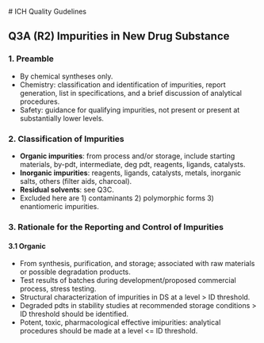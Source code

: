 # ICH Quality Gudelines
## Q3A (R2) Impurities in New Drug Substance
### 1. Preamble
* By chemical syntheses only.
* Chemistry: classification and identification of impurities, report generation, list in specifications, and a brief discussion of analytical procedures.
* Safety: guidance for qualifying impurities, not present or present at substantially lower levels.
### 2. Classification of Impurities
* **Organic impurities**: from process and/or storage, include starting materials, by-pdt, intermediate, deg pdt, reagents, ligands, catalysts.
* **Inorganic impurities**: reagents, ligands, catalysts, metals, inorganic salts, others (filter aids, charcoal).
* **Residual solvents**: see Q3C.
* Excluded here are 1) contaminants 2) polymorphic forms 3) enantiomeric impurities.
### 3. Rationale for the Reporting and Control of Impurities
#### 3.1 Organic
* From synthesis, purification, and storage; associated with raw materials or possible degradation products.
* Test results of batches during development/proposed commercial process, stress testing.
* Structural characterization of impurities in DS at a level > ID threshold.
* Degraded pdts in stability studies at recommended storage conditions > ID threshold should be identified. 
* Potent, toxic, pharmacological effective imipurities: analytical procedures should be made at a level <= ID threshold. 
